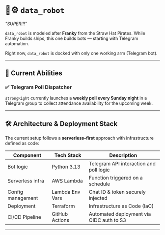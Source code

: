 # 🤖⚙️ `data_robot`
*"SUPER!!!"*

`data_robot` is modeled after **Franky** from the Straw Hat Pirates. While Franky builds ships, this one builds bots — starting with Telegram automation.

Right now, `data_robot` is docked with only one working arm (Telegram bot).

---

## 🚀 Current Abilities

### ✅ Telegram Poll Dispatcher  
`strongRight` currently launches a **weekly poll every Sunday night** in a Telegram group to collect attendance availability for the upcoming week. 

---
## 🛠️ Architecture & Deployment Stack

The current setup follows a **serverless-first** approach with infrastructure defined as code:

| Component        | Tech Stack           | Description                              |
|------------------|----------------------|------------------------------------------|
| Bot logic        | Python 3.13          | Telegram API interaction and poll logic  |
| Serverless infra | AWS Lambda           | Function triggered on a schedule         |
| Config management| Lambda Env Vars      | Chat ID & token securely injected        |
| Deployment       | Terraform            | Infrastructure as Code (IaC)             |
| CI/CD Pipeline   | GitHub Actions       | Automated deployment via OIDC auth to S3 |

---

